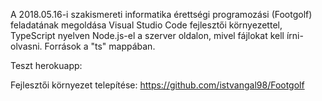 A 2018.05.16-i szakismereti informatika érettségi programozási (Footgolf) feladatának megoldása Visual Studio Code fejlesztői környezettel, TypeScript nyelven Node.js-el a szerver oldalon, mivel fájlokat kell írni-olvasni. Források a "ts" mappában.

Teszt herokuapp:

Fejlesztői környezet telepítése:
https://github.com/istvangal98/Footgolf

